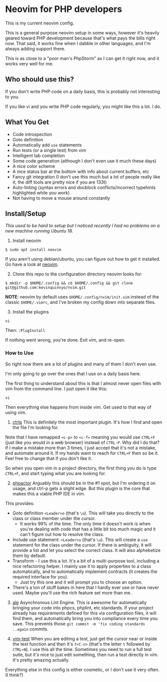 # Neovim for PHP developers
This is my current neovim config.

This is a general purpose neovim setup in some ways, however it's heavily geared toward PHP development because that's what pays the bills right now. That said, it works fine when I dabble in other languages, and I'm always adding support there.

This is as close to a "poor man's PhpStorm" as I can get it right now, and it works very well for me.

## Who should use this?
If you don't write PHP code on a daily basis, this is probably not interesting to you.

If you like vi and you write PHP code regularly, you might like this a lot. I do.

## What You Get
- Code introspection
- Goto definition
- Automatically add `use` statements
- Run tests (or a single test) from vim
- Intelligent tab completion
- Some code generation (although I don't even use it much these days)
- A nice color scheme
- A nice status bar at the bottom with info about current buffers, etc
- Fancy git integration (I don't use this much but a lot of people really like it, the diff tools are pretty nice if you are 133t)
- Auto-linting (syntax errors and docblock conflicts/incorrect typehints highlighted while you work)
- Not having to move a mouse around constantly

## Install/Setup
*This used to be hard to setup but I noticed recently I had no problems on a new machine running Ubuntu 18.*

1. Install neovim
```
$ sudo apt install neovim
```
If you aren't using debian/ubuntu, you can figure out how to get it installed. Go have a look at [neovim](https://github.com/neovim/neovim).

2. Clone this repo to the configuration directory neovim looks for:

```
$ mkdir -p $HOME/.config && cd $HOME/.config && git clone git@github.com:kevinquinnyo/nvim.git
```

**NOTE**: neovim by default uses `$HOME/.config/nvim/init.vim` instead of the classic `$HOME/.vimrc`, and I've broken my config down into separate files.

3. Install the plugins
```
vi
```
Then: `:PlugInstall`

If nothing went wrong, you're done.  Exit vim, and re-open.

### How to Use
So right now there are a lot of plugins and many of them I don't even use.

I'm only going to go over the ones that I use on a daily basis here.

The first thing to understand about this is that I almost never open files with vim from the command line. I just open it like this:

```
vi
```

Then everything else happens from inside vim. Get used to that way of using vim.

1. [ctrlp](https://github.com/ctrlpvim/ctrlp.vim) This is definitely the most important plugin. It's how I find and open the file I'm looking for.

Note that I have remapped `<c-p>` to `<c-f>` meaning you would use `CTRL+F` (just like you would in a web browser) instead of `CTRL-P`. Why did I do that? If I make a mistake more than 3 times, I just accept that it's not a mistake, and automate around it. If my hands want to reach for `CTRL+F` then so be it. Feel free to change that if you don't like it.

So when you open vim in a project directory, the first thing you do is type `CTRL+F`, and start typing what you are looking for.

2. [phpactor](https://github.com/phpactor/phpactor) Arguably this should be in the #1 spot, but I'm ordering it on usage, and ctrl-p gets a slight edge. But this plugin is the core that makes this a viable PHP IDE in vim.

This provides:
- Goto definition `<Leader>o` (that's `\o`). This will take you directly to the class or class member under the cursor.
  - It works 99% of the time. The only time it doesn't work is when you're dealing with code that has a little bit too much magic and it can't figure out how to resolve the class.
- Include use statement: `<Leader>u` (that's `\u`). This will create a `use` statement for the class under the cursor. If there is ambiguity, it will provide a list and let you select the correct class. It will also alphebetize them by default.
- Transform - I use this a lot. It's a bit of a multi-purpose tool, including a nice refactoring helper. I mainly use it to apply properties to a class automatically, and to automatically implement contracts (it creates the required interface for you).
  - Just try this one and it will prompt you to choose an option.
- There's a ton of stuff bakes in here that I hardly ever use or have never used. Maybe you'll use the rich feature set more than me.

3. [ale](https://github.com/dense-analysis/ale) Asynchronous Lint Engine. This is awesome for automatically bringing your code into phpcs, phplint, etc standards. If your project already has requirements defined for this via configuration files, it will find them, and automatically bring you into compliance every time you save. This prevents those `git commit -m 'fix coding standards ..again` commits.

4. [vim-test](https://github.com/janko/vim-test) When you are editing a test, just get the cursor near or inside the test function and then it's `t<C-n>` (that's the letter `t` followed by `CTRL+N`). I use this all the time. Sometimes you need to run a full test suite, but it's nice to just edit something, then run a test directly in vim. It's pretty amazing actually.

Everything else in this config is either cosmetic, or I don't use it very often. (I think?)

